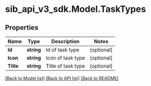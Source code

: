 # sib_api_v3_sdk.Model.TaskTypes
## Properties

Name | Type | Description | Notes
------------ | ------------- | ------------- | -------------
**Id** | **string** | Id of task type | [optional] 
**Icon** | **string** | Icon of task type | [optional] 
**Title** | **string** | Title of task type | [optional] 

[[Back to Model list]](../README.md#documentation-for-models) [[Back to API list]](../README.md#documentation-for-api-endpoints) [[Back to README]](../README.md)

